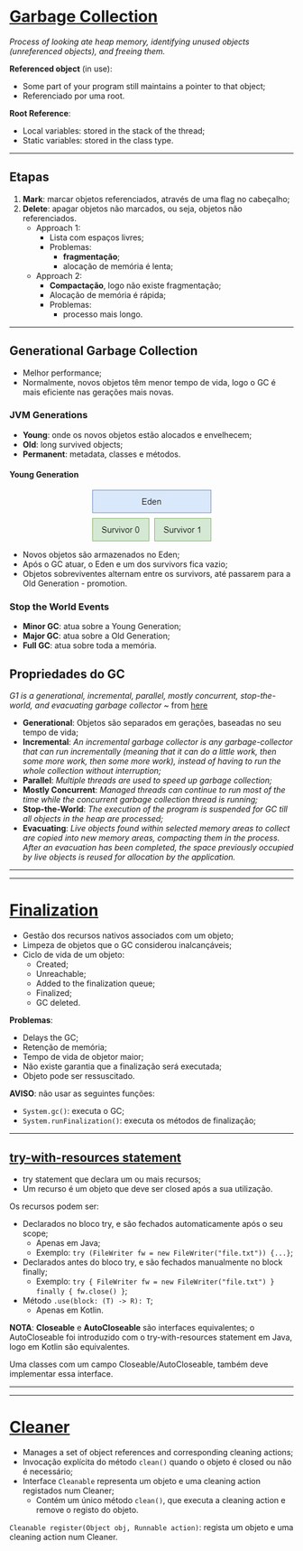 # [Garbage Collection](https://www.oracle.com/webfolder/technetwork/tutorials/obe/java/gc01/index.html#t2)

_Process of looking ate heap memory, identifying unused objects (unreferenced objects), and freeing them._

**Referenced object** (in use):

* Some part of your program still maintains a pointer to that object;
* Referenciado por uma root.

**Root Reference**:

* Local variables: stored in the stack of the thread;
* Static variables: stored in the class type.

---

## Etapas

1. **Mark**: marcar objetos referenciados, através de uma flag no cabeçalho;
2. **Delete**: apagar objetos não marcados, ou seja, objetos não referenciados.
   * Approach 1:
     * Lista com espaços livres;
     * Problemas:
       * **fragmentação**;
       * alocação de memória é lenta;
   * Approach 2:
     * **Compactação**, logo não existe fragmentação;
     * Alocação de memória é rápida;
     * Problemas:
       * processo mais longo.

---

## Generational Garbage Collection

* Melhor performance;
* Normalmente, novos objetos têm menor tempo de vida, logo o GC é mais eficiente nas gerações mais novas.

### JVM Generations

* **Young**: onde os novos objetos estão alocados e envelhecem;
* **Old**: long survived objects;
* **Permanent**: metadata, classes e métodos.

#### Young Generation

<p align="center">
    <img src="./docs/young-generation.png" alt="Young Generation" align="center"/>
</p>

* Novos objetos são armazenados no Eden;
* Após o GC atuar, o Eden e um dos survivors fica vazio;
* Objetos sobreviventes alternam entre os survivors, até passarem para a Old Generation - promotion.

### Stop the World Events

* **Minor GC**: atua sobre a Young Generation;
* **Major GC**: atua sobre a Old Generation;
* **Full GC**: atua sobre toda a memória.

## Propriedades do GC

_G1 is a generational, incremental, parallel, mostly concurrent, stop-the-world, and evacuating garbage
collector_ ~ from [here](https://docs.oracle.com/javase/9/gctuning/garbage-first-garbage-collector.htm#JSGCT-GUID-CE6F94B6-71AF-45D5-829E-DEADD9BA929D)

* **Generational**: Objetos são separados em gerações, baseadas no seu tempo de vida;
* **Incremental**: _An incremental garbage collector is any garbage-collector that can run incrementally (meaning that it can do a little work, then some more work, then some more work), instead of having to run the whole collection without interruption;_
* **Parallel**: _Multiple threads are used to speed up garbage collection;_
* **Mostly Concurrent**: _Managed threads can continue to run most of the time while the concurrent garbage collection thread is running;_
* **Stop-the-World**: _The execution of the program is suspended for GC till all objects in the heap are processed;_
* **Evacuating**: _Live objects found within selected memory areas to collect are copied into new memory areas, compacting them in the process. After an evacuation has been completed, the space previously occupied by live objects is reused for allocation by the application._

---
---

# [Finalization](https://www.oracle.com/technical-resources/articles/javase/finalization.html)

* Gestão dos recursos nativos associados com um objeto;
* Limpeza de objetos que o GC considerou inalcançáveis;
* Ciclo de vida de um objeto:
  * Created;
  * Unreachable;
  * Added to the finalization queue;
  * Finalized;
  * GC deleted.

**Problemas**:

* Delays the GC;
* Retenção de memória;
* Tempo de vida de objetor maior;
* Não existe garantia que a finalização será executada;
* Objeto pode ser ressuscitado.

**AVISO**: não usar as seguintes funções:

* `System.gc()`: executa o GC;
* `System.runFinalization()`: executa os métodos de finalização;

---

## [try-with-resources statement](https://docs.oracle.com/javase/tutorial/essential/exceptions/tryResourceClose.html)

* try statement que declara um ou mais recursos;
* Um recurso é um objeto que deve ser closed após a sua utilização.

Os recursos podem ser:

* Declarados no bloco try, e são fechados automaticamente após o seu scope;
  * Apenas em Java;
  * Exemplo: `try (FileWriter fw = new FileWriter("file.txt")) {...}`;
* Declarados antes do bloco try, e são fechados manualmente no block finally;
  * Exemplo: `try { FileWriter fw = new FileWriter("file.txt") } finally { fw.close() }`;
* Método `.use(block: (T) -> R): T`;
  * Apenas em Kotlin.

**NOTA**: **Closeable** e **AutoCloseable** são interfaces equivalentes; o AutoCloseable foi introduzido com o try-with-resources statement em Java, logo em Kotlin são equivalentes.

Uma classes com um campo Closeable/AutoCloseable, também deve implementar essa interface.

---
---

# [Cleaner](https://docs.oracle.com/en/java/javase/17/docs/api/java.base/java/lang/ref/Cleaner.html)

* Manages a set of object references and corresponding cleaning actions;
* Invocação explícita do método `clean()` quando o objeto é closed ou não é necessário;
* Interface `Cleanable` representa um objeto e uma cleaning action registados num Cleaner;
  * Contém um único método `clean()`, que executa a cleaning action e remove o registo do objeto.

`Cleanable register(Object obj, Runnable action)`: regista um objeto e uma cleaning action num Cleaner.